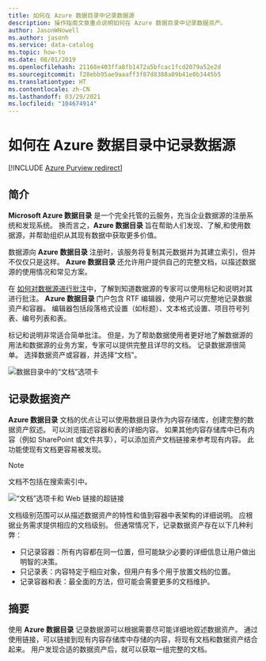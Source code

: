 ```yaml
---
title: 如何在 Azure 数据目录中记录数据源
description: 操作指南文章重点说明如何在 Azure 数据目录中记录数据资产。
author: JasonWHowell
ms.author: jasonh
ms.service: data-catalog
ms.topic: how-to
ms.date: 08/01/2019
ms.openlocfilehash: 21168e403ffa8fb1472a5bfcac1fcd2079a52e2d
ms.sourcegitcommit: f28ebb95ae9aaaff3f87d8388a09b41e0b3445b5
ms.translationtype: HT
ms.contentlocale: zh-CN
ms.lasthandoff: 03/29/2021
ms.locfileid: "104674914"
---
```

# <a name="how-to-document-data-sources-in-azure-data-catalog"></a>如何在 Azure 数据目录中记录数据源

[!INCLUDE [Azure Purview redirect](../../includes/data-catalog-use-purview.md)]

## <a name="introduction"></a>简介
**Microsoft Azure 数据目录** 是一个完全托管的云服务，充当企业数据源的注册系统和发现系统。 换而言之，**Azure 数据目录** 旨在帮助人们发现、了解,和使用数据源，并帮助组织从其现有数据中获取更多价值。

数据源向 **Azure 数据目录** 注册时，该服务将复制其元数据并为其建立索引，但并不仅仅只是这样。 **Azure 数据目录** 还允许用户提供自己的完整文档，以描述数据源的使用情况和常见方案。

在 [如何对数据源进行批注](data-catalog-how-to-annotate.md)中，了解到知道数据源的专家可以使用标记和说明对其进行批注。 **Azure 数据目录** 门户包含 RTF 编辑器，使用户可以完整地记录数据资产和容器。 编辑器包括段落格式设置（如标题）、文本格式设置、项目符号列表、编号列表和表。

标记和说明非常适合简单批注。 但是，为了帮助数据使用者更好地了解数据源的用法和数据源的业务方案，专家可以提供完整且详尽的文档。 记录数据源很简单。 选择数据资产或容器，并选择“文档”。

![数据目录中的“文档”选项卡](media/data-catalog-documentation/data-catalog-documentation.png)

## <a name="documenting-data-assets"></a>记录数据资产
**Azure 数据目录** 文档的优点让可以使用数据目录作为内容存储库，创建完整的数据资产叙述。 可以浏览描述容器和表的详细内容。 如果其他内容存储库中已有内容（例如 SharePoint 或文件共享），可以添加资产文档链接来参考现有内容。 此功能使现有文档更容易被发现。

> [!NOTE]
> 文档不包括在搜索索引中。
>

![“文档”选项卡和 Web 链接的超链接](media/data-catalog-documentation/data-catalog-documentation2.png)

文档级别范围可以从描述数据资产的特性和值到容器中表架构的详细说明。 应根据业务需求提供相应的文档级别。 但通常情况下，记录数据资产存在以下几种利弊：

* 只记录容器：所有内容都在同一位置，但可能缺少必要的详细信息让用户做出明智的决策。
* 只记录表：内容特定于相应对象，但用户有多个用于放置文档的位置。
* 记录容器和表：最全面的方法，但可能会需要更多的文档维护。

## <a name="summary"></a>摘要
使用 **Azure 数据目录** 记录数据源可以根据需要尽可能详细地叙述数据资产。  通过使用链接，可以链接到现有内容存储库中存储的内容，将现有文档和数据资产结合起来。 用户发现合适的数据资产后，就可以获取一组完整的文档。
